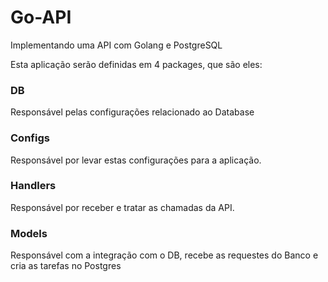 # Go-API

Implementando uma API com Golang e PostgreSQL

Esta aplicação serão definidas em 4 packages, que são eles:

### DB

Responsável pelas configurações relacionado ao Database

### Configs

Responsável por levar estas configurações para a aplicação.

### Handlers

Responsável por receber e tratar as chamadas da API.

### Models

Responsável com a integração com o DB, recebe as requestes do Banco e cria as tarefas no Postgres

